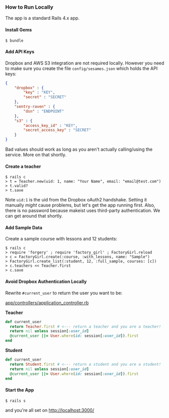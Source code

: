 ### How to Run Locally

The app is a standard Rails 4.x app.

#### Install Gems

    $ bundle

#### Add API Keys

Dropbox and AWS S3 integration are not required locally. However you need to make sure you create the file `config/sesames.json` which holds the API keys:

```json
{
    "dropbox" : {
        "key" : "KEY",
        "secret" : "SECRET"
    },
    "sentry-raven" : {
        "dsn" : "ENDPOINT"
    },
    "s3" : {
        "access_key_id" : "KEY",
        "secret_access_key" : "SECRET"
    }
}

```

Bad values should work as long as you aren't actually calling/using the service. More on that shortly.


#### Create a teacher

    $ rails c
    > t = Teacher.new(uid: 1, name: "Your Name", email: "email@test.com")
    > t.valid?
    > t.save


Note `uid:1` is the uid from the Dropbox oAuth2 handshake. Setting it manually _might_ cause problems, but let's get the app running first.
Also, there is no password because makeist uses third-party authentication. We can get around that shortly.


#### Add Sample Data

Create a sample course with lessons and 12 students:

    $ rails c
    > require 'forgery' ; require 'factory_girl' ; FactoryGirl.reload
    > c = FactoryGirl.create(:course, :with_lessons, name: "Sample")
    > FactoryGirl.create_list(:student, 12, :full_sample, courses: [c])
    > c.teachers << Teacher.first
    > c.save


#### Avoid Dropbox Authentication Locally

Rewrite `#current_user` to return the user you want to be:

[app/controllers/application_controller.rb](https://github.com/plusjade/makeist/blob/804d177c6b047cc455cbe531df861ec8c0b79098/app/controllers/application_controller.rb#L30-L33)

**Teacher**
```ruby
def current_user
  return Teacher.first # <--- return a teacher and you are a teacher!
  return nil unless session[:user_id]
  @current_user ||= User.where(id: session[:user_id]).first
end
```

**Student**
```ruby
def current_user
  return Student.first # <--- return a student and you are a student!
  return nil unless session[:user_id]
  @current_user ||= User.where(id: session[:user_id]).first
end
```


#### Start the App

    $ rails s

and you're all set on <http://localhost:3000/>
